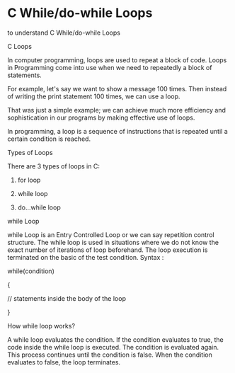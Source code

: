 # C While/do-while Loops
to understand C While/do-while Loops


C Loops

In computer programming, loops are used to repeat a block of code. Loops in Programming come into use when we need to repeatedly a block of statements.

For example, let's say we want to show a message 100 times. Then instead of writing the print statement 100 times, we can use a loop.

That was just a simple example; we can achieve much more efficiency and sophistication in our programs by making effective use of loops.

In programming, a loop is a sequence of instructions that is repeated until a certain condition is reached.

 

Types of Loops

There are 3 types of loops in C:

1) for loop

2) while loop

3) do...while loop

while Loop

while Loop is an Entry Controlled Loop or we can say repetition control structure.
The while loop is used in situations where we do not know the exact number of iterations of loop beforehand.
The loop execution is terminated on the basic of the test condition.
Syntax :

while(condition)

{

  // statements inside the body of the loop

}

 How while loop works?

A while loop evaluates the condition.
If the condition evaluates to true, the code inside the while loop is executed.
The condition is evaluated again.
This process continues until the condition is false.
When the condition evaluates to false, the loop terminates.
 

 
